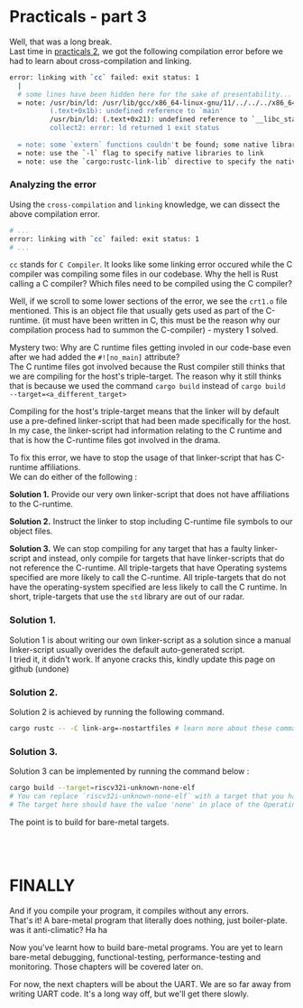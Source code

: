 # Practicals - part 3  

Well, that was a long break.  
Last time in [practicals 2][practicals-2], we got the following compilation error before we had to learn about cross-compilation and linking.  
```bash
error: linking with `cc` failed: exit status: 1
  |
  # some lines have been hidden here for the sake of presentability...   
  = note: /usr/bin/ld: /usr/lib/gcc/x86_64-linux-gnu/11/../../../x86_64-linux-gnu/Scrt1.o: in function `_start':
          (.text+0x1b): undefined reference to `main'
          /usr/bin/ld: (.text+0x21): undefined reference to `__libc_start_main'
          collect2: error: ld returned 1 exit status
          
  = note: some `extern` functions couldn't be found; some native libraries may need to be installed or have their path specified
  = note: use the `-l` flag to specify native libraries to link
  = note: use the `cargo:rustc-link-lib` directive to specify the native libraries to link with Cargo (see https://doc.rust-lang.org/cargo/reference/build-scripts.html#cargorustc-link-libkindname)

```
### Analyzing the error
Using the `cross-compilation` and `linking` knowledge, we can dissect the above compilation error.  
```bash
# ...
error: linking with `cc` failed: exit status: 1
# ...
```
`cc` stands for `C Compiler`. It looks like some linking error occured while the C compiler was compiling some files in our codebase. Why the hell is Rust calling a C compiler? Which files need to be compiled using the C compiler?  

Well, if we scroll to some lower sections of the error, we see the `crt1.o` file mentioned. This is an object file that usually gets used as part of the C-runtime. (it must have been written in C, this must be the reason why our compilation process had to summon the C-compiler) - mystery 1 solved.  

Mystery two: Why are C runtime files getting involed in our code-base even after we had added the `#![no_main]` attribute?  
The C runtime files got involved because the Rust compiler still thinks that we are compiling for the host's triple-target. The reason why it still thinks that is because we used the command `cargo build` instead of `cargo build --target=<a_different_target>`  

Compiling for the host's triple-target means that the linker will by default use a pre-defined linker-script that had been made specifically for the host. In my case, the linker-script had information relating to the C runtime and that is how the C-runtime files got involved in the drama.  

To fix this error, we have to stop the usage of that linker-script that has C-runtime affiliations.  
We can do either of the following :  

**Solution 1.** Provide our very own linker-script that does not have affiliations to the C-runtime.  

**Solution 2.** Instruct the linker to stop including C-runtime file symbols to our object files. 

**Solution 3.** We can stop compiling for any target that has a faulty linker-script and instead, only compile for targets that have linker-scripts that do not reference the C-runtime. All triple-targets that have Operating systems specified are more likely to call the C-runtime. All triple-targets that do not have the operating-system specified are less likely to call the C runtime. In short, triple-targets that use the `std` library are out of our radar.  


### Solution 1.  
Solution 1 is about writing our own linker-script as a solution since a manual linker-script usually overides the default auto-generated script.  
I tried it, it didn't work. If anyone cracks this, kindly update this page on github (undone)  

### Solution 2.  
Solution 2 is achieved by running the following command. 
```bash 
cargo rustc -- -C link-arg=-nostartfiles # learn more about these commands by reading the Cargo and Rustc books
```  

### Solution 3.  
Solution 3 can be implemented by running the command below :  
```bash
cargo build --target=riscv32i-unknown-none-elf
# You can replace `riscv32i-unknown-none-elf` with a target that you have already installed
# The target here should have the value 'none' in place of the Operating system
```  

The point is to build for bare-metal targets.  

<br><br>
# FINALLY
And if you compile your program, it compiles without any errors.  
That's it! A bare-metal program that literally does nothing, just boiler-plate.  
was it anti-climatic? Ha ha   

Now you've learnt how to build bare-metal programs. You are yet to learn bare-metal debugging, functional-testing, performance-testing and monitoring. Those chapters will be covered later on.  

For now, the next chapters will be about the UART. We are so far away from writing UART code. It's a long way off, but we'll get there slowly.  

















[practicals-2]: ./pracs_2.md